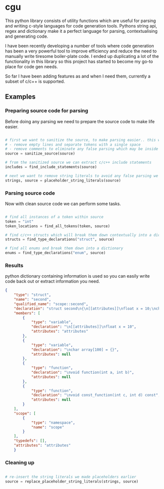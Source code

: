# cgu

This python library consists of utility functions which are useful for parsing and writing c-style languages for code generation tools. Pythons string api, regex and dictionary make it a perfect language for parsing, contextualising and generating code.  

I have been recently developing a number of tools where code generation has been a very powerful tool to improve efficiency and reduce the need to manually write tiresome boiler-plate code. I ended up duplicating a lot of the functionality in this library so this project has started to become my go-to place for code gen needs.

So far I have been adding features as and when I need them, currently a subset of c/c++ is supported.

## Examples

### Preparing source code for parsing

Before doing any parsing we need to prepare the source code to make life easier.

```python

# first we want to sanitize the source, to make parsing easier.. this will:
# - remove empty lines and separate tokens with a single space 
# - remove comments to eliminate any false parsing which may be inside comments
source = sanitize_source(source)

# from the sanitized source we can extract c/c++ include statements 
includes = find_include_statements(source)

# next we want to remove string literals to avoid any false parsing we may encounter inside a string that is not code but looks like code, this will replace string literals with a placeholder so we can re-insert the string later
strings, source = placeholder_string_literals(source)

```

### Parsing source code

Now with clean source code we can perform some tasks.

``` python

# find all instances of a token within source
token = "int"
token_locations = find_all_tokens(token, source)

# find c/c++ structs which will break them down contextually into a dictionary
structs = find_type_declarations("struct", source)

# find all enums and break them down into a dictionary
enums = find_type_declarations("enum", source)

```

### Results

python dictionary containing information is used so you can easily write code back out or extract information you need.

``` json
{
    "type": "struct",
    "name": "second",
    "qualified_name": "scope::second",
    "declaration": "struct second\n{\n[[attributes]]\nfloat x = 10;\nchar array[100] = {};\nvoid function(int a, int b);\nvoid const_function(int c, int d) const;\nvoid inline_impl()\n{\n}\n}",
    "members": [
        {
            "type": "variable",
            "declaration": "\n[[attributes]]\nfloat x = 10",
            "attributes": "attributes"
        },
        {
            "type": "variable",
            "declaration": "\nchar array[100] = {}",
            "attributes": null
        },
        {
            "type": "function",
            "declaration": "\nvoid function(int a, int b)",
            "attributes": null
        },
        {
            "type": "function",
            "declaration": "\nvoid const_function(int c, int d) const",
            "attributes": null
        }
    ],
    "scope": [
        {
            "type": "namespace",
            "name": "scope"
        }
    ],
    "typedefs": [],
    "attributes": "attributes"
    }
```

### Cleaning up

``` python

# re-insert the string literals we made placeholders earlier
source = replace_placeholder_string_literals(strings, source)

```


